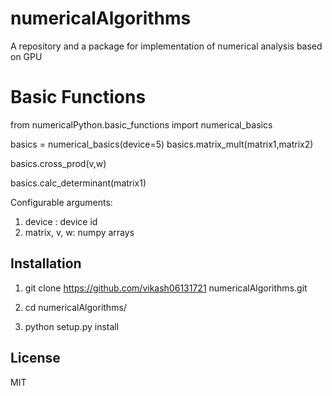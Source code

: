 # numericalAlgorithms
A repository and a package for implementation of numerical analysis based on GPU

# Basic Functions
from numericalPython.basic_functions import numerical_basics

basics = numerical_basics(device=5)
basics.matrix_mult(matrix1,matrix2)

basics.cross_prod(v,w)

basics.calc_determinant(matrix1)


Configurable arguments:

1. device : device id
2. matrix, v, w: numpy arrays

## Installation
1. git clone https://github.com/vikash06131721 numericalAlgorithms.git

2. cd numericalAlgorithms/

3. python setup.py install

## License
MIT



